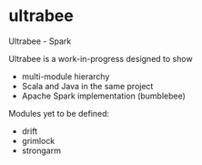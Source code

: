 # ultrabee
Ultrabee - Spark

Ultrabee is a work-in-progress designed to show

* multi-module hierarchy
* Scala and Java in the same project
* Apache Spark implementation (bumblebee)

Modules yet to be defined:

* drift
* grimlock
* strongarm

